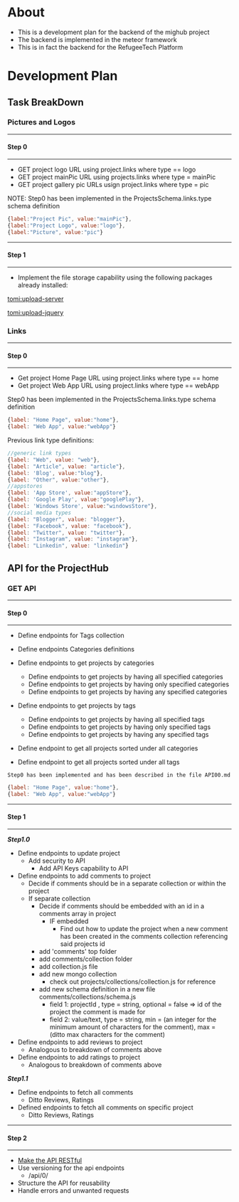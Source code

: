 # About

- This is a development plan for the backend of the mighub project
- The backend is implemented in the meteor framework
- This is in fact the backend for the RefugeeTech Platform

# Development Plan

## Task BreakDown

### Pictures and Logos
------
#### Step 0
------
- GET project logo URL using project.links where type == logo
- GET project mainPic URL using projects.links where type = mainPic
- GET project gallery pic URLs usign project.links where type = pic

NOTE:
Step0 has been implemented in the ProjectsSchema.links.type schema definition
```javascript
{label:"Project Pic", value:"mainPic"},
{label:"Project Logo", value:"logo"},
{label:"Picture", value:"pic"}
```
----
#### Step 1
----
- Implement the file storage capability using the following packages already installed: 


[tomi:upload-server](https://github.com/tomitrescak/meteor-uploads)

[tomi:upload-jquery](https://github.com/tomitrescak/meteor-tomi-upload-jquery)


### Links
-----
#### Step 0
-----
- Get project Home Page URL using project.links where type == home
- Get project Web App URL using project.links where type == webApp

Step0 has been implemented in the ProjectsSchema.links.type schema definition
```javascript
{label: "Home Page", value:"home"},
{label: "Web App", value:"webApp"}
```

Previous link type definitions:
```javascript
//generic link types
{label: "Web", value: "web"},
{label: "Article", value: "article"},
{label: 'Blog', value:"blog"},
{label: "Other", value:"other"},
//appstores
{label: 'App Store', value:"appStore"},
{label: 'Google Play', value:"googlePlay"},
{label: 'Windows Store', value:"windowsStore"},
//social media types
{label: "Blogger", value: "blogger"},
{label: "Facebook", value: "facebook"},
{label: "Twitter", value: "twitter"},
{label: "Instagram", value: "instagram"},
{label: "Linkedin", value: "linkedin"}
```


## API for the ProjectHub
### GET API
----
#### Step 0
----

- Define endpoints for Tags collection

- Define endpoints Categories definitions

- Define endpoints to get projects by categories
  - Define endpoints to get projects by having all specified categories
  - Define endpoints to get projects by having only specified categories
  - Define endpoints to get projects by having any specified categories
- Define endpoints to get projects by tags
  - Define endpoints to get projects by having all specified tags
  - Define endpoints to get projects by having only specified tags
  - Define endpoints to get projects by having any specified tags
- Define endpoint to get all projects sorted under all categories
- Define endpoint to get all projects sorted under all tags


```Step0 has been implemented and has been described in the file API00.md```

```javascript
{label: "Home Page", value:"home"},
{label: "Web App", value:"webApp"}
```
----
#### Step 1
----

___Step1.0___
- Define endpoints to update project
  - Add security to API
    - Add API Keys capability to API
- Define endpoints to add comments to project
  - Decide if comments should be in a separate collection or within the project
  - If separate collection
    - Decide if comments should be embedded with an id in a comments array in project
      - IF embedded
        - Find out how to update the project when a new comment has been created in the comments collection referencing said projects id
    - add 'comments' top folder
    - add comments/collection folder
    - add collection.js file
    - add new mongo collection
      - check out projects/collections/collection.js for reference
    - add new schema definition in a new file comments/collections/schema.js
      - field 1: projectId , type = string, optional = false => id of the project the comment is made for
      - field 2: value/text, type = string, min = (an integer for the minimum amount of characters for the comment), max = (ditto max characters for the comment) 
- Define endpoints to add reviews to project
  - Analogous to breakdown of comments above
- Define endpoints to add ratings to project
  - Analogous to breakdown of comments above

___Step1.1___
- Define endpoints to fetch all comments
  - Ditto Reviews, Ratings
- Defined endpoints to fetch all comments on specific project
  - Ditto Reviews, Ratings

----
#### Step 2
----

- [Make the API RESTful](https://themeteorchef.com/recipes/writing-an-api/)
- Use versioning for the api endpoints
  - /api/0/
- Structure the API for reusability
- Handle errors and unwanted requests

  
 